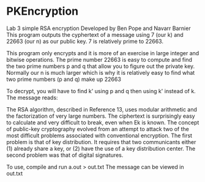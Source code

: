 # PKEncryption

Lab 3 simple RSA encryption
Developed by Ben Pope and Navarr Barnier
This program outputs the cyphertext of a message using 7 (our k) and 22663 (our n) as our public key. 7 is relatively prime to 22663.

This program only encrypts and it is more of an exercise in large integer and bitwise operations. The prime number 22663 is easy to compute and find the two prime numbers p and q that allow you to figure out the private key. Normally our n is much larger which is why it is relatively easy to find what two prime numbers (p and q) make up 22663

To decrypt, you will have to find k' using p and q then using k' instead of k.
The message reads:

The RSA algorithm, described in Reference 13, uses modular arithmetic and the  factorization of very large numbers.  The ciphertext is surprisingly easy to calculate and very difficult to break, even when Ek is known.  The concept of public-key cryptography evolved from an attempt to attack two of the most difficult problems associated with conventional encryption. The first problem is that of key distribution.  It requires that two communicants either (1) already share a key, or (2) have the use of a key distribution center.  The second problem was that of digital signatures.

To use, compile and run a.out > out.txt 
The message can be viewed in out.txt
